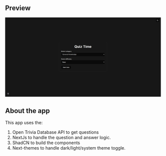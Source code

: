 ## Preview

![trivia app using the open tdb api](preview.png)

## About the app

This app uses the:
1. Open Trivia Database API to get questions
2. NextJs to handle the question and answer logic.
3. ShadCN to build the components
4. Next-themes to handle dark/light/system theme toggle.
